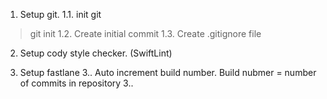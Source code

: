 1. Setup git.
1.1. init git
> git init
1.2. Create initial commit
1.3. Create .gitignore file

2. Setup cody style checker. (SwiftLint)

3. Setup fastlane
3.. Auto increment build number. Build nubmer = number of commits in repository
3.. 

